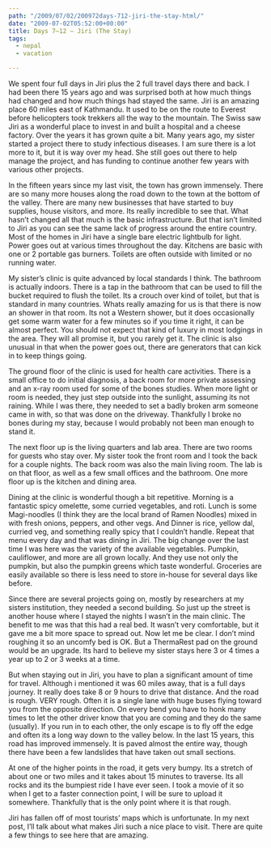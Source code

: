 ```yaml
---
path: "/2009/07/02/200972days-712-jiri-the-stay-html/" 
date: "2009-07-02T05:52:00+00:00" 
title: Days 7–12 – Jiri (The Stay)
tags:
  - nepal
  - vacation

---
```


  <p>
    We spent four full days in Jiri plus the 2 full travel days there and back. I had been there 15 years ago and was surprised both at how much things had changed and how much things had stayed the same. Jiri is an amazing place 60 miles east of Kathmandu. It used to be on the route to Everest before helicopters took trekkers all the way to the mountain. The Swiss saw Jiri as a wonderful place to invest in and built a hospital and a cheese factory. Over the years it has grown quite a bit. Many years ago, my sister started a project there to study infectious diseases. I am sure there is a lot more to it, but it is way over my head. She still goes out there to help manage the project, and has funding to continue another few years with various other projects.
  </p>
  
  <p>
    In the fifteen years since my last visit, the town has grown immensely. There are so many more houses along the road down to the town at the bottom of the valley. There are many new businesses that have started to buy supplies, house visitors, and more. Its really incredible to see that. What hasn&rsquo;t changed all that much is the basic infrastructure. But that isn&rsquo;t limited to Jiri as you can see the same lack of progress around the entire country. Most of the homes in Jiri have a single bare electric lightbulb for light. Power goes out at various times throughout the day. Kitchens are basic with one or 2 portable gas burners. Toilets are often outside with limited or no running water.
  </p>
  
  <p>
    My sister&rsquo;s clinic is quite advanced by local standards I think. The bathroom is actually indoors. There is a tap in the bathroom that can be used to fill the bucket required to flush the toilet. Its a crouch over kind of toilet, but that is standard in many countries. Whats really amazing for us is that there is now an shower in that room. Its not a Western shower, but it does occasionally get some warm water for a few minutes so if you time it right, it can be almost perfect. You should not expect that kind of luxury in most lodgings in the area. They will all promise it, but you rarely get it. The clinic is also unusual in that when the power goes out, there are generators that can kick in to keep things going.
  </p>
  
  <p>
    The ground floor of the clinic is used for health care activities. There is a small office to do initial diagnosis, a back room for more private assessing and an x-ray room used for some of the bones studies. When more light or room is needed, they just step outside into the sunlight, assuming its not raining. While I was there, they needed to set a badly broken arm someone came in with, so that was done on the driveway. Thankfully I broke no bones during my stay, because I would probably not been man enough to stand it.
  </p>
  
  <p>
    The next floor up is the living quarters and lab area. There are two rooms for guests who stay over. My sister took the front room and I took the back for a couple nights. The back room was also the main living room. The lab is on that floor, as well as a few small offices and the bathroom. One more floor up is the kitchen and dining area.
  </p>
  
  <p>
    Dining at the clinic is wonderful though a bit repetitive. Morning is a fantastic spicy omelette, some curried vegetables, and roti. Lunch is some Magi-noodles (I think they are the local brand of Ramen Noodles) mixed in with fresh onions, peppers, and other vegs. And Dinner is rice, yellow dal, curried veg, and something really spicy that I couldn&rsquo;t handle. Repeat that menu every day and that was dining in Jiri. The big change over the last time I was here was the variety of the available vegetables. Pumpkin, cauliflower, and more are all grown locally. And they use not only the pumpkin, but also the pumpkin greens which taste wonderful. Groceries are easily available so there is less need to store in-house for several days like before.
  </p>
  
  <p>
    Since there are several projects going on, mostly by researchers at my sisters institution, they needed a second building. So just up the street is another house where I stayed the nights I wasn&rsquo;t in the main clinic. The benefit to me was that this had a real bed. It wasn&rsquo;t very comfortable, but it gave me a bit more space to spread out. Now let me be clear. I don&rsquo;t mind roughing it so an uncomfy bed is OK. But a ThermaRest pad on the ground would be an upgrade. Its hard to believe my sister stays here 3 or 4 times a year up to 2 or 3 weeks at a time.
  </p>
  
  <p>
    But when staying out in Jiri, you have to plan a significant amount of time for travel. Although i mentioned it was 60 miles away, that is a full days journey. It really does take 8 or 9 hours to drive that distance. And the road is rough. VERY rough. Often it is a single lane with huge buses flying toward you from the opposite direction. On every bend you have to honk many times to let the other driver know that you are coming and they do the same (usually). If you run in to each other, the only escape is to fly off the edge and often its a long way down to the valley below. In the last 15 years, this road has improved immensely. It is paved almost the entire way, though there have been a few landslides that have taken out small sections.
  </p>
  
  <p>
    At one of the higher points in the road, it gets very bumpy. Its a stretch of about one or two miles and it takes about 15 minutes to traverse. Its all rocks and its the bumpiest ride I have ever seen. I took a movie of it so when I get to a faster connection point, I will be sure to upload it somewhere. Thankfully that is the only point where it is that rough.
  </p>
  
  <p>
    Jiri has fallen off of most tourists&rsquo; maps which is unfortunate. In my next post, I&rsquo;ll talk about what makes Jiri such a nice place to visit. There are quite a few things to see here that are amazing.
  </p>
</div>